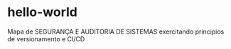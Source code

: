# hello-world

Mapa de SEGURANÇA E AUDITORIA DE SISTEMAS exercitando principios de versionamento e CI/CD
